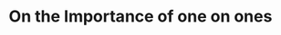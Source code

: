 ---
layout: post
title:  "On the Importance of one on ones"
permalink: /importance-of-one-on-ones
description:
tag: tails
---